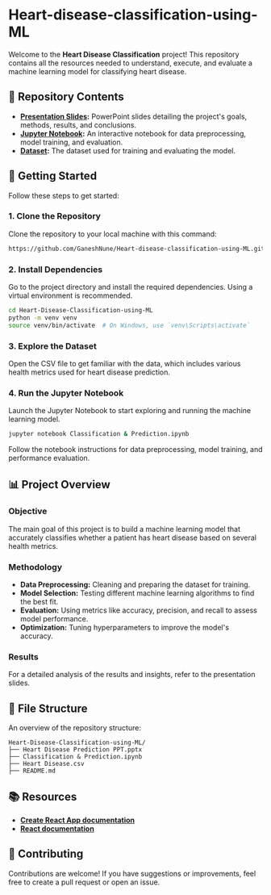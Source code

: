 # Heart-disease-classification-using-ML

Welcome to the **Heart Disease Classification** project! This repository contains all the resources needed to understand, execute, and evaluate a machine learning model for classifying heart disease.

## 📂 Repository Contents

- **[Presentation Slides](./Heart_Disease_Classification_Presentation.pptx):** PowerPoint slides detailing the project's goals, methods, results, and conclusions.
- **[Jupyter Notebook](./Heart_Disease_Classification.ipynb):** An interactive notebook for data preprocessing, model training, and evaluation.
- **[Dataset](./heart_disease_data.csv):** The dataset used for training and evaluating the model.

## 🚀 Getting Started

Follow these steps to get started:

### 1. Clone the Repository

Clone the repository to your local machine with this command:

```sh
https://github.com/GaneshNune/Heart-disease-classification-using-ML.git
```

### 2. Install Dependencies

Go to the project directory and install the required dependencies. Using a virtual environment is recommended.

```sh
cd Heart-Disease-Classification-using-ML
python -m venv venv
source venv/bin/activate  # On Windows, use `venv\Scripts\activate`
```

### 3. Explore the Dataset

Open the CSV file to get familiar with the data, which includes various health metrics used for heart disease prediction.

### 4. Run the Jupyter Notebook

Launch the Jupyter Notebook to start exploring and running the machine learning model.

```sh
jupyter notebook Classification & Prediction.ipynb
```

Follow the notebook instructions for data preprocessing, model training, and performance evaluation.

## 📊 Project Overview

### Objective

The main goal of this project is to build a machine learning model that accurately classifies whether a patient has heart disease based on several health metrics.

### Methodology

- **Data Preprocessing:** Cleaning and preparing the dataset for training.
- **Model Selection:** Testing different machine learning algorithms to find the best fit.
- **Evaluation:** Using metrics like accuracy, precision, and recall to assess model performance.
- **Optimization:** Tuning hyperparameters to improve the model's accuracy.

### Results

For a detailed analysis of the results and insights, refer to the presentation slides.

## 📂 File Structure

An overview of the repository structure:

```plaintext
Heart-Disease-Classification-using-ML/
├── Heart Disease Prediction PPT.pptx
├── Classification & Prediction.ipynb
├── Heart Disease.csv
├── README.md
```

## 📚 Resources

- **[Create React App documentation](https://create-react-app.dev/docs/getting-started/)**
- **[React documentation](https://react.dev/)**

## 🤝 Contributing

Contributions are welcome! If you have suggestions or improvements, feel free to create a pull request or open an issue.
